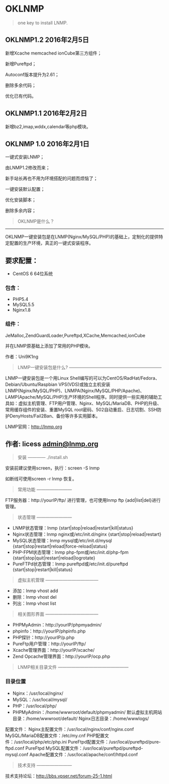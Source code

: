# OKLNMP
> one key to install LNMP.

## OKLNMP1.2 2016年2月5日

新增Xcache memcached ionCube第三方组件；

新增Pureftpd；

Autoconf版本提升为2.61；

删除多余代码；

优化已有代码。

## OKLNMP1.1 2016年2月2日

新增bz2,imap,wddx,calendar等php模块。

## OKLNMP 1.0 2016年2月1日 
一键式安装LNMP；

由LNMP1.2修改而来；

新手站长再也不用为环境搭配的问题而烦恼了；

一键安装默认配置；

优化安装脚本；

删除多余内容；

> OKLNMP是什么？
---------------------
OKLNMP一键安装包是在LNMP(Nginx/MySQL/PHP)的基础上，定制化的提供特定配置的生产环境，真正的一键式安装程序。
## 要求配置：
+ CentOS 6 64位系统
### 包含：
+ PHP5.4
+ MySQL5.5
+ Nginx1.8
### 组件：
JeMalloc,ZendGuardLoader,Pureftpd,XCache,Memcached,ionCube

并在LNMP原基础上添加了常用的PHP模块。

作者：Uni9K1ng

> LNMP一键安装包是什么?
—————————————————————

LNMP一键安装包是一个用Linux Shell编写的可以为CentOS/RadHat/Fedora、Debian/Ubuntu/Raspbian VPS(VDS)或独立主机安装LNMP(Nginx/MySQL/PHP)、LNMPA(Nginx/MySQL/PHP/Apache)、LAMP(Apache/MySQL/PHP)生产环境的Shell程序。同时提供一些实用的辅助工具如：虚拟主机管理、FTP用户管理、Nginx、MySQL/MariaDB、PHP的升级、常用缓存组件的安装、重置MySQL root密码、502自动重启、日志切割、SSH防护DenyHosts/Fail2Ban、备份等许多实用脚本。

LNMP官网：http://lnmp.org

作者: licess <admin@lnmp.org>
--------------------------------------------------------------------------------

> 安装
————
./install.sh

安装前建议使用screen，执行：screen -S lnmp

如断线可使用screen -r lnmp 恢复。

> 常用功能
————————

FTP服务器：http://yourIP/ftp/ 进行管理，也可使用lnmp ftp {add|list|del}进行管理。

> 状态管理
————————

+ LNMP状态管理：lnmp {start|stop|reload|restart|kill|status}
+ Nginx状态管理：lnmp nginx或/etc/init.d/nginx {start|stop|reload|restart}
+ MySQL状态管理：lnmp mysql或/etc/init.d/mysql {start|stop|restart|reload|force-reload|status}
+ PHP-FPM状态管理：lnmp php-fpm或/etc/init.d/php-fpm {start|stop|quit|restart|reload|logrotate}
+ PureFTPd状态管理：lnmp pureftpd或/etc/init.d/pureftpd {start|stop|restart|kill|status}

> 虚拟主机管理
————————————
+ 添加：lnmp vhost add
+ 删除：lnmp vhost del
+ 列出：lnmp vhost list

> 相关图形界面
————————————
+ PHPMyAdmin：http://yourIP/phpmyadmin/
+ phpinfo：http://yourIP/phpinfo.php
+ PHP探针：http://yourIP/p.php
+ PureFtp用户管理：http://yourIP/ftp/
+ Xcache管理界面：http://yourIP/xcache/
+ Zend Opcache管理界面：http://yourIP/ocp.php

> LNMP相关目录文件
————————————————
### 目录位置
+ Nginx：/usr/local/nginx/
+ MySQL：/usr/local/mysql/
+ PHP：/usr/local/php/
+ PHPMyAdmin：/home/wwwroot/default/phpmyadmin/
默认虚拟主机网站目录：/home/wwwroot/default/
Nginx日志目录：/home/wwwlogs/

配置文件：
Nginx主配置文件：/usr/local/nginx/conf/nginx.conf
MySQL/MariaDB配置文件：/etc/my.cnf
PHP配置文件：/usr/local/php/etc/php.ini
PureFtpd配置文件：/usr/local/pureftpd/pure-ftpd.conf
PureFtpd MySQL配置文件：/usr/local/pureftpd/pureftpd-mysql.conf
Apache配置文件：/usr/local/apache/conf/httpd.conf


> 技术支持
————————

技术支持论坛：http://bbs.vpser.net/forum-25-1.html

